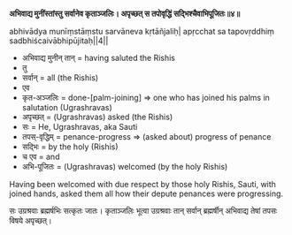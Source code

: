 **अभिवाद्य मुनींस्तांस्तु सर्वानेव कृताञ्जलिः। अपृच्छत् स तपोवृद्धिं सद्भिश्चैवाभिपूजितः॥४॥**

abhivādya munīṃstāṃstu sarvāneva kṛtāñjaliḥ| apṛcchat sa tapovṛddhiṃ sadbhiścaivābhipūjitaḥ||4||

-   अभिवाद्य मुनीन् तान् = having saluted the Rishis
-   तु  
-   सर्वान् = all (the Rishis)  
-   एव
-   कृत-अञ्जलिः = done-[palm-joining] => one who has joined his palms in salutation (Ugrashravas)  
-   अपृच्छत् = (Ugrashravas) asked (the Rishis)
-   सः = He, Ugrashravas, aka Sauti  
-   तपस्-वृद्धिम् = penance-progress => (asked about) progress of penance  
-   सद्भिः = by the holy (Rishis)  
-   च एव = and  
-   अभि-पूजितः = (Ugrashravas) welcomed (by the holy Rishis)

Having been welcomed with due respect by those holy Rishis, Sauti, with joined hands, asked them all how their depute penances were progressing.

सः उग्रश्रवाः ब्रह्मर्षभिः सत्कृतः जातः। कृताञ्जलिः भूत्वा उग्रश्रवाः तान् सर्वान् ब्रह्मर्षीन् अभिवाद्य तेषां तपसः विषये अपृच्छत्।
